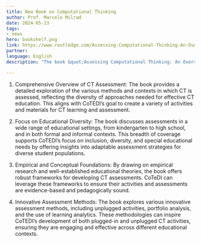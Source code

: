 ```yaml
---
title: New Book on Computational Thinking
author: Prof. Marcelo Milrad
date: 2024-05-23
tags: 
- news
hero: bookshelf.png
link: https://www.routledge.com/Assessing-Computational-Thinking-An-Overview-of-the-Field/Weintrop-Rutstein-Bienkowski-McGee/p/book/9781032555300
partner: 
language: English
description: "The book &quot;Assessing Computational Thinking: An Overview of the Field&quot; recently published by Routledge offers interesting insights and valuable perspectives to the CoTEDI project, which aims to develop a common methodology for applying computational thinking (CT) in educational settings. Here’s an analysis of how the book aligns with and supports the CoTeDI project. Among the interesting aspects that could be highlighted, we have identified the points below."

---
```



1. Comprehensive Overview of CT Assessment:
   The book provides a detailed exploration of the various methods and contexts in which CT is assessed, reflecting the diversity of approaches needed for effective CT education. This aligns with CoTEDI’s goal to create a variety of activities and materials for CT learning and assessment.

2. Focus on Educational Diversity:
   The book discusses assessments in a wide range of educational settings, from kindergarten to high school, and in both formal and informal contexts. This breadth of coverage supports CoTEDI’s focus on inclusion, diversity, and special educational needs by offering insights into adaptable assessment strategies for diverse student populations.

3. Empirical and Conceptual Foundations:
   By drawing on empirical research and well-established educational theories, the book offers robust frameworks for developing CT assessments. CoTeDI can leverage these frameworks to ensure their activities and assessments are evidence-based and pedagogically sound.

4. Innovative Assessment Methods:
   The book explores various innovative assessment methods, including unplugged activities, portfolio analysis, and the use of learning analytics. These methodologies can inspire CoTEDI’s development of both plugged-in and unplugged CT activities, ensuring they are engaging and effective across different educational contexts.
